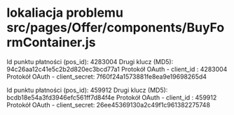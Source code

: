# lokaliacja problemu src/pages/Offer/components/BuyFormContainer.js

<!-- Właściwy -->

Id punktu płatności (pos_id):	4283004
Drugi klucz (MD5):	94c26aa12c41e5c2b2d820ec3bcd77a1
Protokół OAuth - client_id :	4283004
Protokół OAuth - client_secret:	7f60f24a1573881fe8ea9e19698265d4

<!-- Testowy -->

Id punktu płatności (pos_id):	459912
Drugi klucz (MD5):	bcdb18e54a3fd3946efc561ff7d84f4e
Protokół OAuth - client_id :	459912
Protokół OAuth - client_secret:	26ee45369130a2c49f1c961382275748